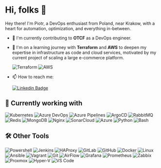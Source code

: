 # Hi, folks 👋

Hey there! I'm Piotr, a DevOps enthusiast from Poland, near Krakow, with a heart for automation, optimization, and everything in-between.

- 🏢 I'm currently contributing to **OTCF** as a DevOps engineer.
- 🌱 I'm on a learning journey with **Terraform** and **AWS** to deepen my expertise in infrastructure as code and cloud services, motivated by my current project of scaling a large e-commerce platform.

    ![Terraform](https://img.shields.io/badge/Terraform-623ce4?style=flat-square&logo=terraform&logoColor=white)
    ![AWS](https://img.shields.io/badge/AWS-FF9900?style=flat-square&logo=amazon-aws&logoColor=white)

- 📫 How to reach me:

    [![Linkedin Badge](https://img.shields.io/badge/-Piotr-blue?style=plastic&logo=Linkedin&logoColor=white&link=https://www.linkedin.com/in/kmiecik-piotr-62920b125//)](https://www.linkedin.com/in/kmiecik-piotr-62920b125//)

## 🔧 Currently working with

![Kubernetes](https://img.shields.io/badge/Kubernetes-326CE5?style=flat-square&logo=kubernetes&logoColor=white)
![Azure DevOps](https://img.shields.io/badge/Azure%20DevOps-2560E0?style=flat-square&logo=azuredevops)
![Azure Pipelines](https://img.shields.io/badge/Azure%20Pipelines-2560E0?style=flat-square&logo=azure-pipelines)
![ArgoCD](https://img.shields.io/badge/ArgoCD-FFFFFF?style=flat-square&logo=argo)
![RabbitMQ](https://img.shields.io/badge/RabbitMQ-black?style=flat-square&logo=rabbitmq)
![Redis](https://img.shields.io/badge/Redis-DC143C?style=flat-square&logo=redis)
![MongoDB](https://img.shields.io/badge/MongoDB-white?style=flat-square&logo=mongodb)
![Nginx](https://img.shields.io/badge/Nginx-009639?style=flat-square&logo=nginx)
![SonarCloud](https://img.shields.io/badge/SonarCloud-white?style=flat-square&logo=sonarcloud)
![Azure](https://img.shields.io/badge/Microsoft%20Azure-0078D4?style=flat-square&logo=microsoft-azure)
![Python](https://img.shields.io/badge/Python-3776AB?style=flat-square&logo=python&logoColor=ffffff)
![Bash](https://img.shields.io/badge/Bash-4EAA25?style=flat-square&logo=gnu-bash&logoColor=white)

## 🛠️ Other Tools

![Powershell](https://img.shields.io/badge/Powershell-5391FE?style=flat-square&logo=PowerShell&logoColor=white)
![Jenkins](https://img.shields.io/badge/Jenkins-FFFFFF?style=flat-square&logo=Jenkins)
![HAProxy](https://img.shields.io/badge/HAProxy-326CE5?style=flat-square&logo=HAProxy)
![GitLab](https://img.shields.io/badge/GitLab-FCA121?style=flat-square&logo=gitlab)
![GitHub](https://img.shields.io/badge/GitHub-181717?style=flat-square&logo=github)
![Docker](https://img.shields.io/badge/Docker-007ACC?style=flat-square&logo=docker)
![Linux](https://img.shields.io/badge/Linux-black?style=flat-square&logo=linux)
![Ansible](https://img.shields.io/badge/Ansible-DC143C?style=flat-square&logo=ansible)
![Vagrant](https://img.shields.io/badge/Vagrant-007ACC?style=flat-square&logo=vagrant)
![Git](https://img.shields.io/badge/Git-black?style=flat-square&logo=git)
![AirFlow](https://img.shields.io/badge/Apache%20Airflow-017CEE?style=flat-square&logo=apacheairflow)
![Grafana](https://img.shields.io/badge/Grafana-FFFFFF?style=flat-square&logo=grafana)
![Prometheus](https://img.shields.io/badge/Prometheus-FF8C00?style=flat-square&logo=Prometheus)
![Zabbix](https://img.shields.io/badge/Zabbix-DC143C?style=flat-square)
![Proxmox](https://img.shields.io/badge/Proxmox-FCA121?style=flat-square&logo=proxmox)
![Hyper-V](https://img.shields.io/badge/Hyper-007ACC?style=flat-square&logo=microsoft)
![VS Code](https://img.shields.io/badge/VS%20Code-007ACC?style=flat-square&logo=visual-studio-code)
